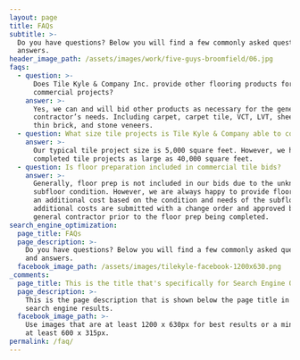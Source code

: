 ```yaml
---
layout: page
title: FAQs
subtitle: >-
  Do you have questions? Below you will find a few commonly asked questions and
  answers.
header_image_path: /assets/images/work/five-guys-broomfield/06.jpg
faqs:
  - question: >-
      Does Tile Kyle & Company Inc. provide other flooring products for
      commercial projects?
    answer: >-
      Yes, we can and will bid other products as necessary for the general
      contractor’s needs. Including carpet, carpet tile, VCT, LVT, sheet vinyl,
      thin brick, and stone veneers.
  - question: What size tile projects is Tile Kyle & Company able to contract?
    answer: >-
      Our typical tile project size is 5,000 square feet. However, we have
      completed tile projects as large as 40,000 square feet.
  - question: Is floor preparation included in commercial tile bids?
    answer: >-
      Generally, floor prep is not included in our bids due to the unknown final
      subfloor condition. However, we are always happy to provide floor prep at
      an additional cost based on the condition and needs of the subfloor. These
      additional costs are submitted with a change order and approved by the
      general contractor prior to the floor prep being completed.
search_engine_optimization:
  page_title: FAQs
  page_description: >-
    Do you have questions? Below you will find a few commonly asked questions
    and answers.
  facebook_image_path: /assets/images/tilekyle-facebook-1200x630.png
_comments:
  page_title: This is the title that's specifically for Search Engine Optimization.
  page_description: >-
    This is the page description that is shown below the page title in the
    search engine results.
  facebook_image_path: >-
    Use images that are at least 1200 x 630px for best results or a minimum of
    at least 600 x 315px.
permalink: /faq/
---
```


